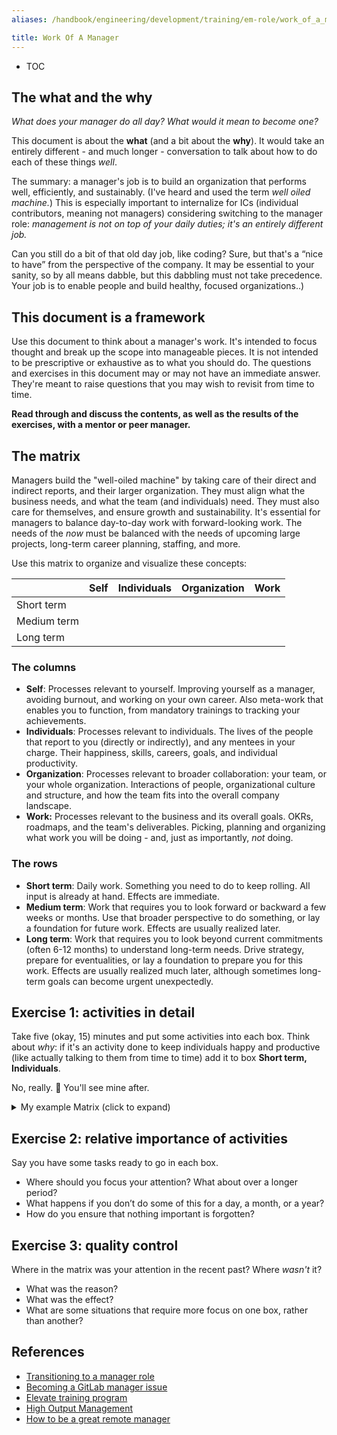 ```yaml
---
aliases: /handbook/engineering/development/training/em-role/work_of_a_manager.html

title: Work Of A Manager
---
```





* TOC

## The what and the why

_What does your manager do all day? What would it mean to become one?_

This document is about the **what** (and a bit about the **why**). It would take an entirely different - and much longer - conversation to talk about how to do each of these things _well_.

The summary: a manager's job is to build an organization that performs well, efficiently, and sustainably. (I've heard and used the term _well oiled machine._) This is especially important to internalize for ICs (individual contributors, meaning not managers) considering switching to the manager role: _management is not on top of your daily duties; it's an entirely different job._

Can you still do a bit of that old day job, like coding? Sure, but that's a “nice to have” from the perspective of the company. It may be essential to your sanity, so by all means dabble, but this dabbling must not take precedence. Your job is to enable people and build healthy, focused organizations..)

## This document is a framework

Use this document to think about a manager's work. It's intended to focus thought and break up the scope into manageable pieces. It is not intended to be prescriptive or exhaustive as to what you should do. The questions and exercises in this document may or may not have an immediate answer. They're meant to raise questions that you may wish to revisit from time to time.

**Read through and discuss the contents, as well as the results of the exercises, with a mentor or peer manager.**

## The matrix

Managers build the "well-oiled machine" by taking care of their direct and indirect reports, and their larger organization. They must align what the business needs, and what the team (and individuals) need. They must also care for themselves, and ensure growth and sustainability. It's essential for managers to balance day-to-day work with forward-looking work. The needs of the _now_ must be balanced with the needs of upcoming large projects, long-term career planning, staffing, and more.

Use this matrix to organize and visualize these concepts:

|             | Self | Individuals | Organization | Work |
| ----------- | ---- | ----------- | ------------ | ---- |
| Short term  |      |             |              |      |
| Medium term |      |             |              |      |
| Long term   |      |             |              |      |

### The columns

* **Self**: Processes relevant to yourself. Improving yourself as a manager, avoiding burnout, and working on your own career. Also meta-work that enables you to function, from mandatory trainings to tracking your achievements.
* **Individuals**: Processes relevant to individuals. The lives of the people that report to you (directly or indirectly), and any mentees in your charge. Their happiness, skills, careers, goals, and individual productivity.
* **Organization**: Processes relevant to broader collaboration: your team, or your whole organization. Interactions of people, organizational culture and structure, and how the team fits into the overall company landscape.
* **Work:** Processes relevant to the business and its overall goals. OKRs, roadmaps, and the team's deliverables. Picking, planning and organizing what work you will be doing - and, just as importantly, _not_ doing.

### The rows

* **Short term**: Daily work. Something you need to do to keep rolling. All input is already at hand. Effects are immediate.
* **Medium term**: Work that requires you to look forward or backward a few weeks or months. Use that broader perspective to do something, or lay a foundation for future work. Effects are usually realized later.
* **Long term**: Work that requires you to look beyond current commitments (often 6-12 months) to understand long-term needs. Drive strategy, prepare for eventualities, or lay a foundation to prepare you for this work. Effects are usually realized much later, although sometimes long-term goals can become urgent unexpectedly.

## Exercise 1: activities in detail

Take five (okay, 15) minutes and put some activities into each box. Think about _why_: if it's an activity done to keep individuals happy and productive (like actually talking to them from time to time) add it to box **Short term, Individuals**.

No, really. 🙂 You'll see mine after.

<details markdown="1">
<summary>My example Matrix (click to expand)</summary>

This is of course not an exhaustive list, but an illustration.

* **Short term, Self**
  * Keep notes of my daily activities
  * Process my input stream (Slack, email, issue updates) for planning
  * Take time off, update calendar, PTO issues etc
* **Short term, Individuals**
  * 1:1s: staying informed, ensure I'm available for helping
  * Read Slackbot updates
  * Process information into plans, and spot trends
  * Administrivia such as expense reports, getting new team members their laptops
  * Actual short-term help: "glue" work to connect people, projects and ideas
  * Actual logistics of talent assessment and promotions
* **Short term, Organization**
  * Conduct team meetings
  * Process information into plans, and spot trends
  * Help resolve any misunderstandings
  * Actual hiring process
* **Short term, Work**
  * Schedule work that's already been decided (like release planning) or make decisions based on existing roadmap and vision
  * Follow up on key issues, if need be, and unblock
  * Ensure that tasks are properly staffed by the correct people
* **Medium term, Self**
  * Maintain my prioritized TODO list
  * Grow and maintain my network. Notice opportunities and foster relationships
  * Collect medium-term feedback (such as upon project completion, or interaction finished)
* **Medium term, Individuals**
  * Mentor and coach
  * Spot recognition for good work (like `#thanks` channel and discretionary bonuses)
  * Keep an eye on continued performance
* **Medium term, Organization**
  * Plan team events
  * Plan trainings needed
  * Review productivity over time, and foster improvements where needed
  * Rrocess input from recurring meetings on different levels, and generate tasks
* **Medium term, Work**
  * Plan team events
  * Mid-term planning: what should we do next quarter that we aren't doing now?
  * Project staffing: who's going to work on that?
  * OKR progress tracking, and interventions if need be
* **Long term, Self**
  * Plan team events
  * Strategy plans, self. (Where do I want to be in five years?)
  * Career planning, self. (How do I get there?) Gap analysis
  * Education, self. Trainings, books, mentoring
  * Collect long-term feedback
* **Long term, Individuals**
  * Plan team events
  * Career planning for individuals, balancing their needs and wants versus available opportunities
  * Set people up for success: champion their goals, get them “in the room” for relevant discussions, get them recognition for long-term results
  * Happiness planning long term: how will work fit into their overall lives?
* **Long term, Organization**
  * Plan team events
  * Reassess organizational structure and fit into the larger org: what serves this team best?
  * Reassess skill mix: what do we need that we don't have?
  * Plan for staffing
  * Team and organization culture planning: what should change, what should be encouraged
  * Reassess team and organization values
  * Get recognition of and visibility for team results
  * Long-term feedback loops, and action items resulting from them
* **Long term, Work**
  * Strategic plans: keeping vision and roadmaps up-to-date
  * Translate company business goals into organization-level, actionable project ideas
  * Bring bottom-up initiatives to higher-level attention

</details>

## Exercise 2: relative importance of activities

Say you have some tasks ready to go in each box.

* Where should you focus your attention? What about over a longer period?
* What happens if you don’t do some of this for a day, a month, or a year?
* How do you ensure that nothing important is forgotten?

## Exercise 3: quality control

Where in the matrix was your attention in the recent past? Where _wasn't_ it?

* What was the reason?
* What was the effect?
* What are some situations that require more focus on one box, rather than another?

## References

  * [Transitioning to a manager role](/handbook/people-group/learning-and-development/manager-development/)
  * [Becoming a GitLab manager issue](https://gitlab.com/gitlab-com/people-group/Training/-/blob/master/.gitlab/issue_templates/becoming-a-gitlab-manager.md)
  * [Elevate training program](/handbook/people-group/learning-and-development/elevate/)
  * [High Output Management](/handbook/leadership/high-output-management/)
  * [How to be a great remote manager](/handbook/company/culture/all-remote/being-a-great-remote-manager/)
